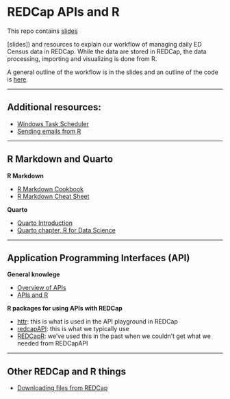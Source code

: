
<!-- README.md is generated from README.Rmd. Please edit that file -->

# REDCap APIs and R

This repo contains
<a href="https://elizabethjump.github.io/redcap_apis_and_r/#/title-slide" target="_blank">slides</a>

\[slides\]) and resources to explain our workflow of managing daily ED
Census data in REDCap. While the data are stored in REDCap, the data
processing, importing and visualizing is done from R.

A general outline of the workflow is in the slides and an outline of the
code is
[here](https://github.com/elizabethjump/redcap_apis_and_r/blob/main/resources/workflow-outline.R).

------------------------------------------------------------------------

## Additional resources:

- [Windows Task
  Scheduler](https://github.com/elizabethjump/redcap_apis_and_r/blob/main/resources/r-scripts-on-windows-task-scheduler.md)
- [Sending emails from
  R](https://github.com/elizabethjump/redcap_apis_and_r/blob/main/resources/sending-emails-from-r.md)

------------------------------------------------------------------------

## R Markdown and Quarto

**R Markdown**

- [R Markdown Cookbook](https://bookdown.org/yihui/rmarkdown-cookbook/)
- [R Markdown Cheat Sheet](https://rmarkdown.rstudio.com/lesson-15.html)

**Quarto**

- [Quarto
  Introduction](https://quarto.org/docs/get-started/hello/rstudio.html)
- [Quarto chapter, R for Data Science](https://r4ds.hadley.nz/quarto)

------------------------------------------------------------------------

## Application Programming Interfaces (API)

**General knowlege**

- [Overview of APIs](https://www.postman.com/what-is-an-api/)
- [APIs and R](https://www.dataquest.io/blog/r-api-tutorial/)

**R packages for using APIs with REDCap**

- [httr](https://httr.r-lib.org/): this is what is used in the API
  playground in REDCap
- [redcapAPI](https://github.com/vubiostat/redcapAPI): this is what we
  typically use
- [REDCapR](https://ouhscbbmc.github.io/REDCapR/): we’ve used this in
  the past when we couldn’t get what we needed from REDCapAPI

------------------------------------------------------------------------

## Other REDCap and R things

- [Downloading files from
  REDCap](https://github.com/elizabethjump/redcap_apis_and_r/blob/main/resources/downloading-files-from-redcap.md)
